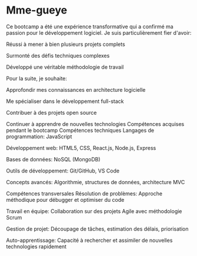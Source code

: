 # Mme-gueye
Ce bootcamp a été une expérience transformative qui a confirmé ma passion pour le développement logiciel. Je suis particulièrement fier d'avoir:

Réussi à mener à bien plusieurs projets complets

Surmonté des défis techniques complexes

Développé une véritable méthodologie de travail

Pour la suite, je souhaite:

Approfondir mes connaissances en architecture logicielle

Me spécialiser dans le développement full-stack

Contribuer à des projets open source

Continuer à apprendre de nouvelles technologies
Compétences acquises pendant le bootcamp
Compétences techniques
Langages de programmation:  JavaScript

Développement web: HTML5, CSS, React.js, Node.js, Express

Bases de données: NoSQL (MongoDB)

Outils de développement: Git/GitHub, VS Code

Concepts avancés: Algorithmie, structures de données, architecture MVC

Compétences transversales
Résolution de problèmes: Approche méthodique pour débugger et optimiser du code

Travail en équipe: Collaboration sur des projets Agile avec méthodologie Scrum

Gestion de projet: Découpage de tâches, estimation des délais, priorisation

Auto-apprentissage: Capacité à rechercher et assimiler de nouvelles technologies rapidement
